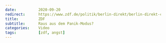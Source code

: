 ```yaml
---
date:          2020-09-20
redirect:      https://www.zdf.de/politik/berlin-direkt/berlin-direkt-clip-1-400.html
title:         ZDF
subtitle:      Raus aus dem Panik-Modus?
categories:    Video
tags:          [zdf, angst]
---
```

